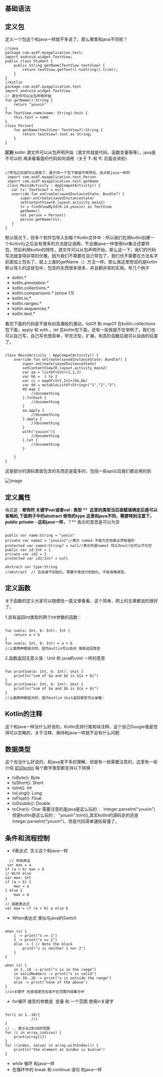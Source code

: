 ## 基础语法
## **定义包** 
定义一个包这个和java一样就不多说了，那么哪里和java不同呢？
```
//java
package com.asdf.myapplication.test;
import android.widget.TextView;
public class Student {
    public String getName(TextView textView) {
        return textView.getText().toString().trim();
    }
}
//kotlin
package com.asdf.myapplication.test
import android.widget.TextView
// 源文件可以从包声明开始
fun getName():String {
    return "youxin"
}
fun TextView.name(name: String):Unit {
    this.text = name
}
class Person{
    fun getName(textView: TextView?):String {
        return textView?.text as String;
    }
}
```

 **区别** kotlin 源文件可以从包声明开始（源文件就是代码，函数变量等等），java是不可以的
 再来看看面的代码如何调用（关于 **?.** 和 **!!.** 后面会讲到）
 
 
 ```

 //导包之后就可以调用了，属于同一个包下面就不用导包，这点和java一样的
  import com.asdf.myapplication.test.Person
  import com.asdf.myapplication.test.getName
  class Main2Activity : AppCompatActivity() {
    var tv: TextView? = null
    override fun onCreate(savedInstanceState: Bundle?) {
        super.onCreate(savedInstanceState)
        setContentView(R.layout.activity_main2)
        tv = findViewById(R.id.youxin) as TextView
        getName()
        val person = Person()
        person.getName(tv);
    }
}
```

默认情况下，将多个软件包导入到每个Kotlin文件中：所以我们在用kotlin创建一个Acitivity之后会有很多的方法提议调用，不会像java一样使用list集合还要导包，然后利用kotlin的特性，源文件可以从包声明开始，那么这一下，我们的代码写法就变得非常的优雅。因为我们不需要在自己导包了，我们也不需要在方法名字前面加上包名了，就上上面的getName（）方法一样。那么我这里想说的是kotlin默认导入的这些包中，包含的东西很多很多，并且都非常的实用。举几个例子

- kotlin.*
- kotlin.annotation.*
- kotlin.collections.*
- kotlin.comparisons.* (since 1.1)
- kotlin.io.*
- kotlin.ranges.*
- kotlin.sequences.*
- kotlin.text.*

看完下面的代码是不是有如高潮般的激动，listOf 和  mapOf 在kotlin.collections包下面，apply 和 with ，let 在kotlin包下面，还有一些我就不在举例了，我们也可以自己写，自己写也很简单，学完泛型，扩展，和高阶函数后就可以自由的玩耍了。

```

class Main2Activity : AppCompatActivity() {
    override fun onCreate(savedInstanceState: Bundle?) {
        super.onCreate(savedInstanceState)
        setContentView(R.layout.activity_main2)
        var aa = listOf<Int>(1,2,3)
        var bb =  1 to 2
        var cc = mapOf<Int,Int>(bb,bb)
        var dd = mutableListOf<String>("1","2","3")
        dd.map {
            //dosomething
        }.forEach {
            //dosomething
        }
        aa.apply {
            //dosomething
        }.apply {
            //dosomething 
        }
        with("youixn"){
            //dosomething
        }.let {
            //dosomething
        }
                
    }
}

```

这是部分的源码里面包含的东西还是蛮多的，包括一些api以后我们都会用的到

![image](https://raw.githubusercontent.com/youxin11544/Kotlin-learning/master/1.png)

## **定义属性** 
格式是：**修饰符 关键字var或者val : 类型 **  这里的类型当后面赋值确定后是可以省略的,下面例子中的abstract 修饰的type 这里和java不同，需要特别注意下，public private···这和java一样，**？** 表示的意思是可以为空

```

public var name:String = "yoxin"
private var name2 = "youxin2"//表示 name2 不能为空他是必须有值的
protected var name3:String? = null//表示的是name3 可以为null也可以不为空
public var id:Int = 1
private var id2 = 2
protected var id3:Int? = null

abstract var type:String
//abstract  // 在自身不初始化，需要子类进行初始化，不能省略类型。
```
 
## **定义函数** 
关于函数的定义大家可以随便找一篇文章看看，这个简单，网上的文章都说的很好了。

1.具有返回Int类型的两个Int参数的函数：

```

fun sum(a: Int, b: Int): Int {
    return a + b
}
fun sum(a: Int, b: Int) = a + b
//上面两种都是对的，因为kotlin可以自动 推断返回类型 

```
2.函数返回无意义值：Unit 和 java的void 一样的意思
```

fun printSum(a: Int, b: Int): Unit {
    println("sum of $a and $b is ${a + b}")
}
fun printSum(a: Int, b: Int): Unit {
    println("sum of $a and $b is ${a + b}")
}
//上面两种都是对的，因为kotlin Unit返回类型可以省略：

```
## **Kotlin的注释** 
这个和java一样没什么好说的，Kotlin支持行尾和块注释，这个自己Google我是觉得可以忽略的，关于注释，保持和java一样就不会有什么问题

 
## **数据类型** 
这个也没什么好说的，和java差不多的理解，但是有一些需要注意的，这里有一些介绍
[初识kotlin](https://github.com/youxin11544/Kotlin-Simple/blob/master/%E5%88%9D%E8%AF%86kotlin.md)
每个数字类型都支持以下转换：
- toByte(): Byte
- toShort(): Short
- toInt(): Int
- toLong(): Long
- toFloat(): Float
- toDouble(): Double
- toChar(): Char
需要注意的是java是这么玩的：  Integer.parseInt("youxin")
但是kotlin是这么玩的： "youxin".toInt(),其实kotlin的源码走的还是Integer.parseInt("youxin")，但是代码简单通俗易懂了。

## **条件和流程控制** 

- if表达式  含义这个和java一样

```
  // 传统用法
 var max = a 
if (a < b) max = b
// With else 
var max: Int
if (a > b) {
    max = a
} else {
    max = b
}
// 函数表达式 
val max = if (a > b) a else b 

```





- When表达式 类似与java的Switch

```

when (x) {
    1 -> print("x == 1")
    2 -> print("x == 2")
    else -> { // Note the block
        print("x is neither 1 nor 2")
    }
}

when (x) {
    in 1..10 -> print("x is in the range")
    in validNumbers -> print("x is valid")
    !in 10..20 -> print("x is outside the range")
    else -> print("none of the above")
}
//in关键字 检查值是否在或不在范围内或集合中

```

- for循环 接受的参数是  变量 和 一个范围 使用in关键字

```

for(i in 1..10){
            //i
}
// .. 表示从1到10的范围
for (i in array.indices) {
    print(array[i])
}
for ((index, value) in array.withIndex()) {
    println("the element at $index is $value")
}
```

- while 循环 和java一样
- 在循环中的 break 和 continue 语句 和java一样

 
